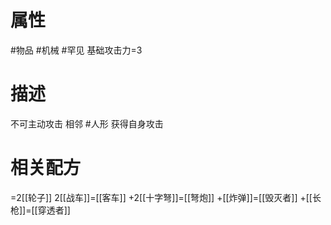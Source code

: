 # 属性
#物品 
#机械 
#罕见 
基础攻击力=3
# 描述
不可主动攻击
相邻 #人形 获得自身攻击
# 相关配方
=2[[轮子]]
2[[战车]]=[[客车]]
+2[[十字弩]]=[[弩炮]]
+[[炸弹]]=[[毁灭者]]
+[[长枪]]=[[穿透者]]